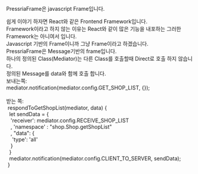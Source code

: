 <p>PressriaFrame은 javascript Frame입니다.</p>
<div>쉽게 이야기 하자면 React와 같은 Frontend Framework입니다.</div>
<div>Framework이라고 하지 않는 이유는 React와 같이 많은 기능을 내포하는 그러한 Framework는 아니여서 입니다. </div>
<div>Javascript 기반의 Frame이니까 그냥 Frame이라고 하겠습니다.</div>
<div>PressriaFrame은 Message기반의 frame입니다.</div>
<div>하나의 정의된 Class(Mediator)는 다른 Class를 호출할때 Direct로 호출 하지 않습니다.</div>
<div>정의된 Message를 data와 함께 호출 합니다.</div>
<div>보내는쪽: <br> mediator.notification(mediator.config.GET_SHOP_LIST, {});</div>
<br>
<div>받는 쪽:<br> &nbsprespondToGetShopList(mediator, data) {<br>
&nbsp&nbsplet sendData = {<br>
&nbsp&nbsp&nbsp'receiver': mediator.config.RECEIVE_SHOP_LIST<br>
&nbsp&nbsp&nbsp, 'namespace' : "shop.Shop.getShopList"<br>
&nbsp&nbsp&nbsp, "data": {<br>
&nbsp&nbsp&nbsp&nbsp'type': 'all'<br>
&nbsp&nbsp&nbsp}<br>
&nbsp&nbsp}<br>
&nbsp&nbspmediator.notification(mediator.config.CLIENT_TO_SERVER, sendData);<br>
&nbsp}<br>
</div>
